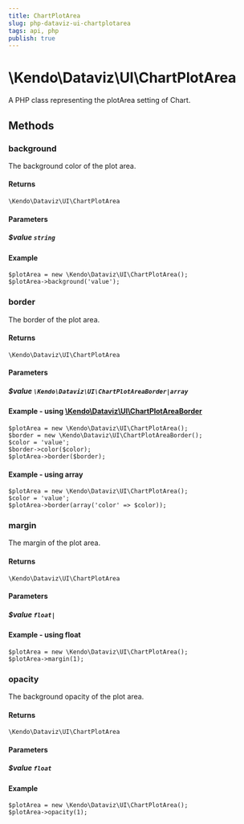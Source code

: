 ```yaml
---
title: ChartPlotArea
slug: php-dataviz-ui-chartplotarea
tags: api, php
publish: true
---
```


# \Kendo\Dataviz\UI\ChartPlotArea

A PHP class representing the plotArea setting of Chart.


## Methods

### background
The background color of the plot area.

#### Returns
`\Kendo\Dataviz\UI\ChartPlotArea`

#### Parameters

##### $value `string`



#### Example 
    $plotArea = new \Kendo\Dataviz\UI\ChartPlotArea();
    $plotArea->background('value');

### border

The border of the plot area.

#### Returns
`\Kendo\Dataviz\UI\ChartPlotArea`

#### Parameters

##### $value `\Kendo\Dataviz\UI\ChartPlotAreaBorder|array`


#### Example - using [\Kendo\Dataviz\UI\ChartPlotAreaBorder](/api/wrappers/php/Kendo/Dataviz/UI/ChartPlotAreaBorder)

    $plotArea = new \Kendo\Dataviz\UI\ChartPlotArea();
    $border = new \Kendo\Dataviz\UI\ChartPlotAreaBorder();
    $color = 'value';
    $border->color($color);
    $plotArea->border($border);

#### Example - using array

    $plotArea = new \Kendo\Dataviz\UI\ChartPlotArea();
    $color = 'value';
    $plotArea->border(array('color' => $color));

### margin
The margin of the plot area.

#### Returns
`\Kendo\Dataviz\UI\ChartPlotArea`

#### Parameters

##### $value `float|`



#### Example  - using float
    $plotArea = new \Kendo\Dataviz\UI\ChartPlotArea();
    $plotArea->margin(1);

### opacity
The background opacity of the plot area.

#### Returns
`\Kendo\Dataviz\UI\ChartPlotArea`

#### Parameters

##### $value `float`



#### Example 
    $plotArea = new \Kendo\Dataviz\UI\ChartPlotArea();
    $plotArea->opacity(1);

